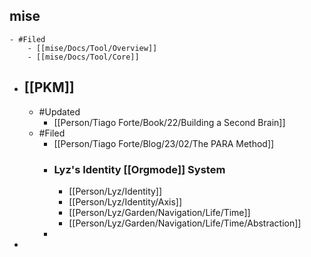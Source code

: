 ## mise
	- #Filed
		- [[mise/Docs/Tool/Overview]]
		- [[mise/Docs/Tool/Core]]
- ## [[PKM]]
	- #Updated
		- [[Person/Tiago Forte/Book/22/Building a Second Brain]]
	- #Filed
		- [[Person/Tiago Forte/Blog/23/02/The PARA Method]]
		- ### Lyz's Identity [[Orgmode]] System
			- [[Person/Lyz/Identity]]
			- [[Person/Lyz/Identity/Axis]]
			- [[Person/Lyz/Garden/Navigation/Life/Time]]
			- [[Person/Lyz/Garden/Navigation/Life/Time/Abstraction]]
		-
-